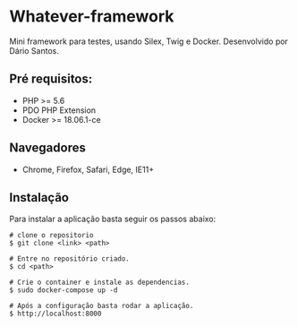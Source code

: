 # Whatever-framework

Mini framework para testes, usando Silex, Twig e Docker. Desenvolvido por Dário Santos.

## Pré requisitos:

- PHP >= 5.6
- PDO PHP Extension
- Docker >= 18.06.1-ce

## Navegadores
* Chrome, Firefox, Safari, Edge, IE11+

## Instalação

Para instalar a aplicação basta seguir os passos abaixo:

```
# clone o repositorio
$ git clone <link> <path>

# Entre no repositório criado.
$ cd <path>

# Crie o container e instale as dependencias.
$ sudo docker-compose up -d

# Após a configuração basta rodar a aplicação.
$ http://localhost:8000
```
